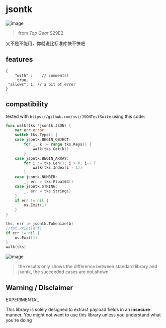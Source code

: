 # jsontk

![image](https://github.com/frankli0324/go-jsontk/assets/20221896/37b70d26-f28f-4616-88f0-3a6683610f00)
> from *Top Gear* S29E2

又不是不能用，你就说比标准库快不快吧

## features

```jsonc
{
	"with" :  	// comments!
     true,
 "allows": 1, // a bit of error
}
```

## compatibility

tested with `https://github.com/nst/JSONTestSuite` using this code:

```go
func walk(tks *jsontk.JSON) {
    var err error
    switch tks.Type() {
    case jsontk.BEGIN_OBJECT:
        for _, k := range tks.Keys() {
            walk(tks.Get(k))
        }
    case jsontk.BEGIN_ARRAY:
        for i := tks.Len(); i > 0; i-- {
            walk(tks.Index(i - 1))
        }
    case jsontk.NUMBER:
        _, err = tks.Float64()
    case jsontk.STRING:
        _, err = tks.String()
    }
    if err != nil {
        os.Exit(1)
    }
}

tks, err := jsontk.Tokenize(b)
//fmt.Println(f)
if err != nil {
    os.Exit(1)
}
walk(tks)
```

![image](https://github.com/frankli0324/go-jsontk/assets/20221896/1f504938-1994-4cd9-aa5d-fcb162659a52)

> the results only shows the difference between standard library and jsontk, the succeeded cases are not shown.

## Warning / Disclaimer

EXPERIMENTAL

This library is solely designed to extract payload fields in an **insecure** manner.
You might not want to use this library unless you understand what you're doing
